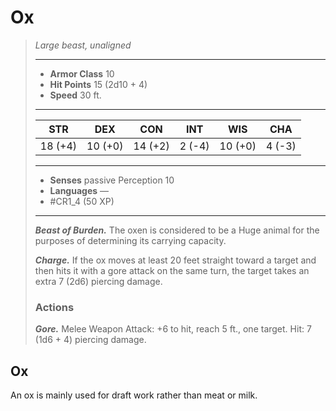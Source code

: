 # Ox
>*Large beast, unaligned*
>___
>- **Armor Class** 10
>- **Hit Points** 15 (2d10 + 4)
>- **Speed** 30 ft.
>___
>|STR|DEX|CON|INT|WIS|CHA|
>|:---:|:---:|:---:|:---:|:---:|:---:|
>|18 (+4)|10 (+0)|14 (+2)|2 (-4)|10 (+0)|4 (-3)|
>___
>- **Senses** passive Perception 10
>- **Languages** —
>- #CR1_4 (50 XP)
>___
>***Beast of Burden.*** The oxen is considered to be a Huge animal for the purposes of determining its carrying capacity.  
>
>***Charge.*** If the ox moves at least 20 feet straight toward a target and then hits it with a gore attack on the same turn, the target takes an extra 7 (2d6) piercing damage.  
>
>### Actions
>***Gore.*** Melee Weapon Attack: +6 to hit, reach 5 ft., one target. Hit: 7 (1d6 + 4) piercing damage.

## Ox

An ox is mainly used for draft work rather than meat or milk.